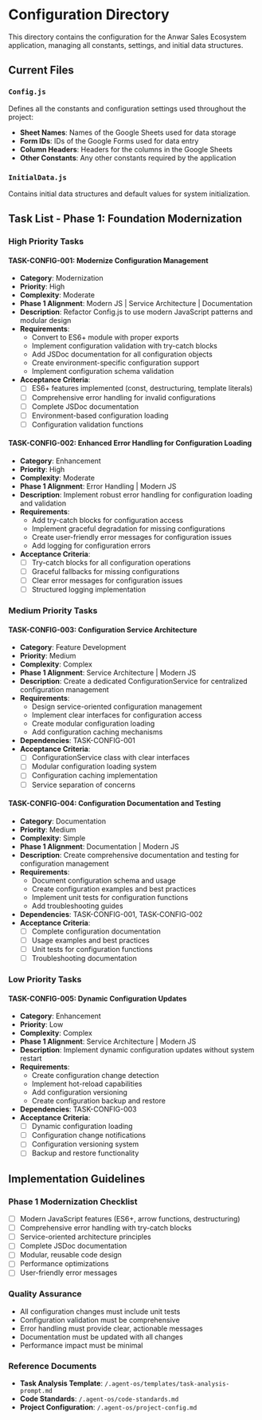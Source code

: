 # Configuration Directory

This directory contains the configuration for the Anwar Sales Ecosystem application, managing all constants, settings, and initial data structures.

## Current Files

### `Config.js`
Defines all the constants and configuration settings used throughout the project:
- **Sheet Names**: Names of the Google Sheets used for data storage
- **Form IDs**: IDs of the Google Forms used for data entry
- **Column Headers**: Headers for the columns in the Google Sheets
- **Other Constants**: Any other constants required by the application

### `InitialData.js`
Contains initial data structures and default values for system initialization.

## Task List - Phase 1: Foundation Modernization

### High Priority Tasks

#### TASK-CONFIG-001: Modernize Configuration Management
- **Category**: Modernization
- **Priority**: High
- **Complexity**: Moderate
- **Phase 1 Alignment**: Modern JS | Service Architecture | Documentation
- **Description**: Refactor Config.js to use modern JavaScript patterns and modular design
- **Requirements**:
  - Convert to ES6+ module with proper exports
  - Implement configuration validation with try-catch blocks
  - Add JSDoc documentation for all configuration objects
  - Create environment-specific configuration support
  - Implement configuration schema validation
- **Acceptance Criteria**:
  - [ ] ES6+ features implemented (const, destructuring, template literals)
  - [ ] Comprehensive error handling for invalid configurations
  - [ ] Complete JSDoc documentation
  - [ ] Environment-based configuration loading
  - [ ] Configuration validation functions

#### TASK-CONFIG-002: Enhanced Error Handling for Configuration Loading
- **Category**: Enhancement
- **Priority**: High
- **Complexity**: Moderate
- **Phase 1 Alignment**: Error Handling | Modern JS
- **Description**: Implement robust error handling for configuration loading and validation
- **Requirements**:
  - Add try-catch blocks for configuration access
  - Implement graceful degradation for missing configurations
  - Create user-friendly error messages for configuration issues
  - Add logging for configuration errors
- **Acceptance Criteria**:
  - [ ] Try-catch blocks for all configuration operations
  - [ ] Graceful fallbacks for missing configurations
  - [ ] Clear error messages for configuration issues
  - [ ] Structured logging implementation

### Medium Priority Tasks

#### TASK-CONFIG-003: Configuration Service Architecture
- **Category**: Feature Development
- **Priority**: Medium
- **Complexity**: Complex
- **Phase 1 Alignment**: Service Architecture | Modern JS
- **Description**: Create a dedicated ConfigurationService for centralized configuration management
- **Requirements**:
  - Design service-oriented configuration management
  - Implement clear interfaces for configuration access
  - Create modular configuration loading
  - Add configuration caching mechanisms
- **Dependencies**: TASK-CONFIG-001
- **Acceptance Criteria**:
  - [ ] ConfigurationService class with clear interfaces
  - [ ] Modular configuration loading system
  - [ ] Configuration caching implementation
  - [ ] Service separation of concerns

#### TASK-CONFIG-004: Configuration Documentation and Testing
- **Category**: Documentation
- **Priority**: Medium
- **Complexity**: Simple
- **Phase 1 Alignment**: Documentation | Modern JS
- **Description**: Create comprehensive documentation and testing for configuration management
- **Requirements**:
  - Document configuration schema and usage
  - Create configuration examples and best practices
  - Implement unit tests for configuration functions
  - Add troubleshooting guides
- **Dependencies**: TASK-CONFIG-001, TASK-CONFIG-002
- **Acceptance Criteria**:
  - [ ] Complete configuration documentation
  - [ ] Usage examples and best practices
  - [ ] Unit tests for configuration functions
  - [ ] Troubleshooting documentation

### Low Priority Tasks

#### TASK-CONFIG-005: Dynamic Configuration Updates
- **Category**: Enhancement
- **Priority**: Low
- **Complexity**: Complex
- **Phase 1 Alignment**: Service Architecture | Modern JS
- **Description**: Implement dynamic configuration updates without system restart
- **Requirements**:
  - Create configuration change detection
  - Implement hot-reload capabilities
  - Add configuration versioning
  - Create configuration backup and restore
- **Dependencies**: TASK-CONFIG-003
- **Acceptance Criteria**:
  - [ ] Dynamic configuration loading
  - [ ] Configuration change notifications
  - [ ] Configuration versioning system
  - [ ] Backup and restore functionality

## Implementation Guidelines

### Phase 1 Modernization Checklist
- [ ] Modern JavaScript features (ES6+, arrow functions, destructuring)
- [ ] Comprehensive error handling with try-catch blocks
- [ ] Service-oriented architecture principles
- [ ] Complete JSDoc documentation
- [ ] Modular, reusable code design
- [ ] Performance optimizations
- [ ] User-friendly error messages

### Quality Assurance
- All configuration changes must include unit tests
- Configuration validation must be comprehensive
- Error handling must provide clear, actionable messages
- Documentation must be updated with all changes
- Performance impact must be minimal

### Reference Documents
- **Task Analysis Template**: `/.agent-os/templates/task-analysis-prompt.md`
- **Code Standards**: `/.agent-os/code-standards.md`
- **Project Configuration**: `/.agent-os/project-config.md`